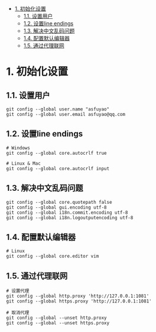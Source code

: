 <!-- TOC -->

- [1. 初始化设置](#1-初始化设置)
    - [1.1. 设置用户](#11-设置用户)
    - [1.2. 设置line endings](#12-设置line-endings)
    - [1.3. 解决中文乱码问题](#13-解决中文乱码问题)
    - [1.4. 配置默认编辑器](#14-配置默认编辑器)
    - [1.5. 通过代理联网](#15-通过代理联网)

<!-- /TOC -->

# 1. 初始化设置

## 1.1. 设置用户

```shell
git config --global user.name "asfuyao"
git config --global user.email asfuyao@qq.com
```
## 1.2. 设置line endings

```shell
# Windows
git config --global core.autocrlf true

# Linux & Mac
git config --global core.autocrlf input
```

## 1.3. 解决中文乱码问题

```shell
git config --global core.quotepath false
git config --global gui.encoding utf-8
git config --global i18n.commit.encoding utf-8
git config --global i18n.logoutputencoding utf-8
```

## 1.4. 配置默认编辑器

```shell
# Linux
git config --global core.editor vim
```

## 1.5. 通过代理联网

```shell
# 设置代理
git config --global http.proxy 'http://127.0.0.1:1081'
git config --global https.proxy 'http://127.0.0.1:1081'

# 取消代理
git config --global --unset http.proxy
git config --global --unset https.proxy
```
